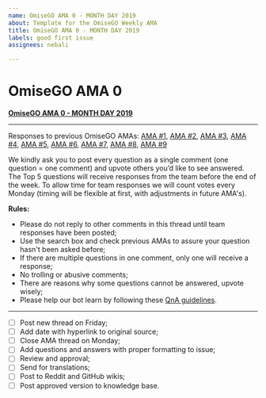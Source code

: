 ```yaml
---
name: OmiseGO AMA 0 - MONTH DAY 2019
about: Template for the OmiseGO Weekly AMA
title: OmiseGO AMA 0 - MONTH DAY 2019
labels: good first issue
assignees: nebali

---
```


# OmiseGO AMA 0
**[OmiseGO AMA 0 - MONTH DAY 2019]()**

***

Responses to previous OmiseGO AMAs: [AMA #1](https://www.reddit.com/r/omise_go/comments/8l26cg/official_question_thread_for_omisego_ama_1/), [AMA #2](https://www.reddit.com/r/omise_go/comments/9qemoy/omisego_ama_2_october_22_2018/), [AMA #3](https://www.reddit.com/r/omise_go/comments/9sag1u/omisego_ama_3_october_29_2018/), [AMA #4](https://www.reddit.com/r/omise_go/comments/9ubemn/omisego_ama_4_november_5_2018/), [AMA #5](https://www.reddit.com/r/omise_go/comments/9wbfxe/omisego_ama_5_november_12_2018/), [AMA #6](https://www.reddit.com/r/omise_go/comments/9y464i/omisego_ama_6_november_18_2018/), [AMA #7](https://www.reddit.com/r/omise_go/comments/9zuwfc/omisego_ama_7_november_23_2018/), [AMA #8](https://www.reddit.com/r/omise_go/comments/a1yzns/omisego_ama_8_november_30_2018/), [AMA #9](https://www.reddit.com/r/omise_go/comments/a47365/omisego_ama_9_december_7_2018/)

We kindly ask you to post every question as a single comment (one question = one comment) and upvote others you’d like to see answered. The Top 5 questions will receive responses from the team before the end of the week. To allow time for team responses we will count votes every Monday (timing will be flexible at first, with adjustments in future AMA's).

**Rules:**

- Please do not reply to other comments in this thread until team responses have been posted;
- Use the search box and check previous AMAs to assure your question hasn't been asked before;
- If there are multiple questions in one comment, only one will receive a response;
- No trolling or abusive comments;
- There are reasons why some questions cannot be answered, upvote wisely;
- Please help our bot learn by following these [QnA guidelines](https://github.com/buildOMG/kb/blob/master/qna/qna_data.md).

***

- [ ] Post new thread on Friday;
- [ ] Add date with hyperlink to original source;
- [ ] Close AMA thread on Monday;
- [ ] Add questions and answers with proper formatting to issue;
- [ ] Review and approval;
- [ ] Send for translations;
- [ ] Post to Reddit and GitHub wikis;
- [ ] Post approved version to knowledge base.
